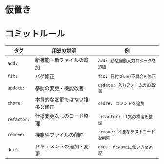 # 仮置き

# コミットルール
| タグ          | 用途の説明              | 例                      |
| ----------- | ------------------ | ---------------------- |
| `add:`      | 新機能・新ファイルの追加       | `add: 勤怠自動入力ロジックを追加`   |
| `fix:`      | バグ修正               | `fix: 日付ズレの不具合を修正`     |
| `update:`   | 挙動の変更・機能改善         | `update: 入力フォームのUX改善`  |
| `chore:`    | 本質的な変更ではない雑多な修正    | `chore: コメントを追加`       |
| `refactor:` | 仕様変更なしのコード整理       | `refactor: if文の構造を整理`  |
| `remove:`   | 機能やファイルの削除         | `remove: 不要なテストコードを削除` |
| `docs:`     | ドキュメントの追加・変更       | `docs: READMEに使い方を追記`  |
